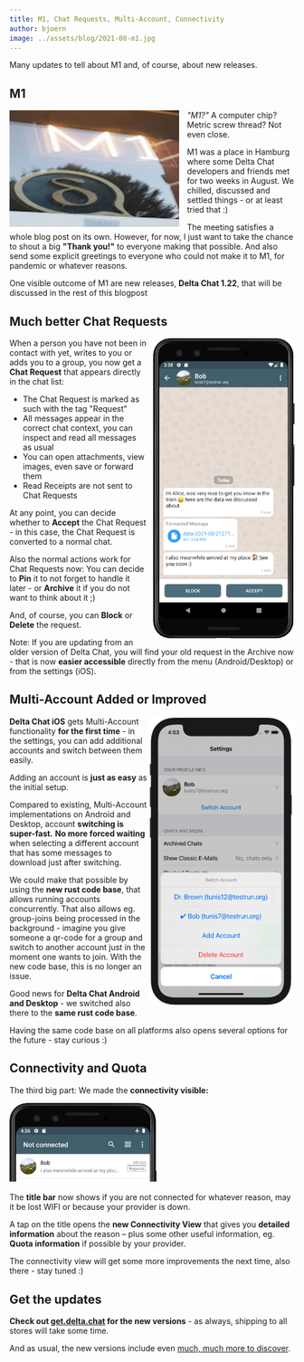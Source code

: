 ```yaml
---
title: M1, Chat Requests, Multi-Account, Connectivity
author: bjoern
image: ../assets/blog/2021-08-m1.jpg
---
```


Many updates to tell about M1 and, of course, about new releases.


## M1

<img src="../assets/blog/2021-08-m1.jpg" style="width:300px; float:left; margin-right:1em; margin-bottom:.2em;" alt="M1 and Delta Chat logos" />

_"M1?"_ A computer chip? Metric screw thread? Not even close.

M1 was a place in Hamburg where some Delta Chat developers
and friends met for two weeks in August.
We chilled, discussed and settled things -
or at least tried that :)

The meeting satisfies a whole blog post on its own.
However, for now,
I just want to take the chance to shout a big **"Thank you!"**
to everyone making that possible.
And also send some explicit greetings to everyone who could not make it to M1,
for pandemic or whatever reasons.

One visible outcome of M1 are new releases, **Delta Chat 1.22**, that will be discussed in the rest of this blogpost


## Much better Chat Requests

<img src="../assets/blog/2021-08-chat-request.png" style="width:250px; float:right; clear:both; margin-left:.8em; margin-bottom:.2em;" alt="A screenshot with a Chat Request" />

When a person you have not been in contact with yet, writes to you or adds you to a group,
you now get a **Chat Request** that appears directly in the chat list:

- The Chat Request is marked as such with the tag "Request"
- All messages appear in the correct chat context,
  you can inspect and read all messages as usual
- You can open attachments, view images, even save or forward them
- Read Receipts are not sent to Chat Requests

At any point, you can decide whether to **Accept** the Chat Request - 
in this case, the Chat Request is converted to a normal chat.

Also the normal actions work for Chat Requests now:
You can decide to **Pin** it to not forget to handle it later -
or **Archive** it if you do not want to think about it ;)

And, of course, you can **Block** or **Delete** the request.

Note: If you are updating from an older version of Delta Chat,
you will find your old request in the Archive now -
that is now **easier accessible** directly from the menu (Android/Desktop)
or from the settings (iOS).


## Multi-Account Added or Improved

<img src="../assets/blog/2021-08-switch-accounts.png" style="width:260px; float:right; clear:both; margin-bottom:.2em;" alt="Screenshot showing Account Options" />

**Delta Chat iOS** gets Multi-Account functionality **for the first time** -
in the settings, you can add additional accounts 
and switch between them easily.

Adding an account is **just as easy** as the initial setup.

Compared to existing, Multi-Account implementations on Android and Desktop,
account **switching is super-fast.**
**No more forced waiting** when selecting a different account 
that has some messages to download just after switching.

We could make that possible by using the **new rust code base**,
that allows running accounts concurrently.
That also allows eg. group-joins being processed in the background -
imagine you give someone a qr-code for a group and switch to another account just in the moment one wants to join.
With the new code base, this is no longer an issue.

Good news for **Delta Chat Android and Desktop** -
we switched also there to the **same rust code base**. 

Having the same code base on all platforms
also opens several options for the future - stay curious :)


## Connectivity and Quota

The third big part: We made the **connectivity visible:**

<img src="../assets/blog/2021-08-connectivity.png" style="width:260px; clear:both; margin-bottom:.2em;" alt="Screenshot showing 'Not connected' in the title bar" />

The **title bar** now shows if you are not connected for whatever reason,
may it be lost WIFI or because your provider is down.

A tap on the title
opens the **new Connectivity View** 
that gives you **detailed information** about the reason –
plus some other useful information, eg. **Quota information** if possible by your provider.

The connectivity view will get some more improvements the next time,
also there - stay tuned :)


## Get the updates

**Check out [get.delta.chat](https://get.delta.chat) for the new versions** -
as always, shipping to all stores will take some time.

And as usual, the new versions include even
[much, much more to discover](https://delta.chat/en/download#changelogs).
